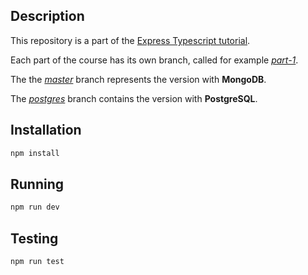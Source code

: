 ## Description

This repository is a part of the [Express Typescript tutorial](https://wanago.io/courses/typescript-express-tutorial/).

Each part of the course has its own branch, called for example [_part-1_](https://github.com/mwanago/express-typescript/tree/part-1).

The the [_master_](https://github.com/mwanago/express-typescript) branch represents the version with **MongoDB**.

The [_postgres_](https://github.com/mwanago/express-typescript/tree/postgres) branch contains the version with **PostgreSQL**.

## Installation

```bash
npm install
```

## Running

```bash
npm run dev
```

## Testing

```bash
npm run test
```
